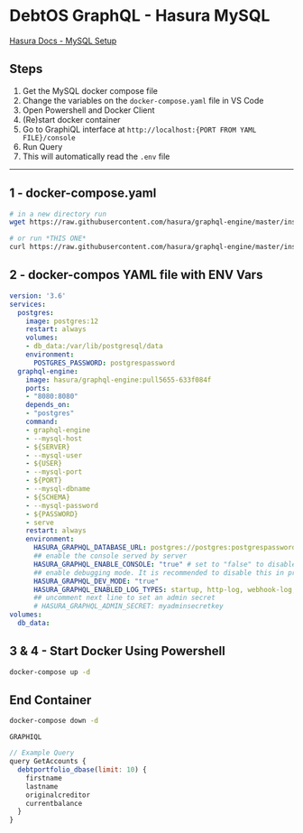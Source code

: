 # DebtOS GraphQL - Hasura MySQL

[Hasura Docs - MySQL Setup](https://hasura.io/docs/1.0/graphql/core/guides/mysql-preview.html)

## Steps

1. Get the MySQL docker compose file
2. Change the variables on the ```docker-compose.yaml``` file in VS Code
3. Open Powershell and Docker Client
4. (Re)start docker container
5. Go to GraphiQL interface at ```http://localhost:{PORT FROM YAML FILE}/console```
6. Run Query
7. This will automatically read the ```.env``` file

---

## 1 - docker-compose.yaml

```bash
# in a new directory run
wget https://raw.githubusercontent.com/hasura/graphql-engine/master/install-manifests/docker-compose-mysql-preview/docker-compose.yaml

# or run *THIS ONE*
curl https://raw.githubusercontent.com/hasura/graphql-engine/master/install-manifests/docker-compose-mysql-preview/docker-compose.yaml -o docker-compose.yaml
```

## 2 - docker-compos YAML file with ENV Vars

```yaml
version: '3.6'
services:
  postgres:
    image: postgres:12
    restart: always
    volumes:
    - db_data:/var/lib/postgresql/data
    environment:
      POSTGRES_PASSWORD: postgrespassword
  graphql-engine:
    image: hasura/graphql-engine:pull5655-633f084f
    ports:
    - "8080:8080"
    depends_on:
    - "postgres"
    command:
    - graphql-engine
    - --mysql-host 
    - ${SERVER}
    - --mysql-user 
    - ${USER}
    - --mysql-port
    - ${PORT}
    - --mysql-dbname 
    - ${SCHEMA}
    - --mysql-password 
    - ${PASSWORD}
    - serve 
    restart: always
    environment:
      HASURA_GRAPHQL_DATABASE_URL: postgres://postgres:postgrespassword@postgres:5432/postgres
      ## enable the console served by server
      HASURA_GRAPHQL_ENABLE_CONSOLE: "true" # set to "false" to disable console
      ## enable debugging mode. It is recommended to disable this in production
      HASURA_GRAPHQL_DEV_MODE: "true"
      HASURA_GRAPHQL_ENABLED_LOG_TYPES: startup, http-log, webhook-log, websocket-log, query-log
      ## uncomment next line to set an admin secret
      # HASURA_GRAPHQL_ADMIN_SECRET: myadminsecretkey
volumes:
  db_data:

```

## 3 & 4 - Start Docker Using Powershell

```bash
docker-compose up -d
```

## End Container

```bash
docker-compose down -d
```

```GRAPHIQL```

```js
// Example Query
query GetAccounts {
  debtportfolio_dbase(limit: 10) {
    firstname
    lastname
    originalcreditor
    currentbalance
  }
}
